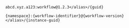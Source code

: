 ﻿`abcd.xyz.a123:workflow@1.2.3</alias>/{guid}`


`{namespace}:{workflow-identifier}@{workflow-version}</alias>/{instance-guid}`